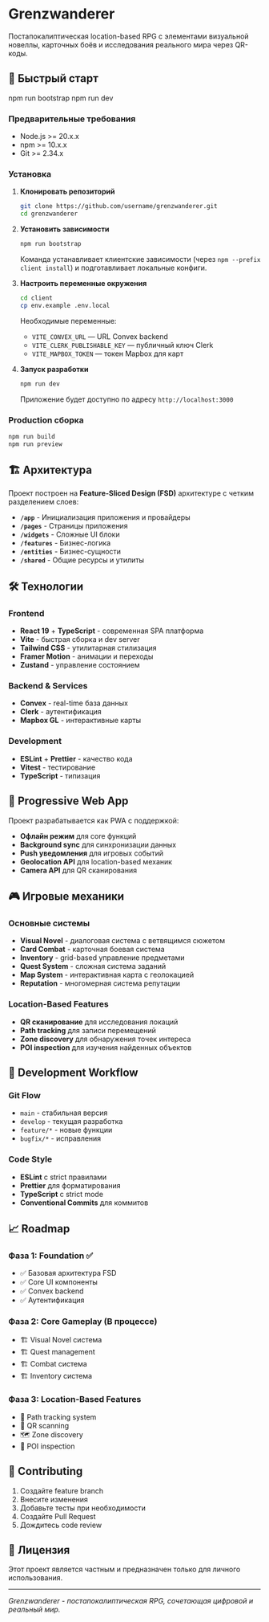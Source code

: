 # Grenzwanderer

Постапокалиптическая location-based RPG с элементами визуальной новеллы, карточных боёв и исследования реального мира через QR-коды.

## 🚀 Быстрый старт

   npm run bootstrap
   npm run dev
### Предварительные требования

- Node.js >= 20.x.x
- npm >= 10.x.x
- Git >= 2.34.x

### Установка

1. **Клонировать репозиторий**
   ```bash
   git clone https://github.com/username/grenzwanderer.git
   cd grenzwanderer
   ```

2. **Установить зависимости**
   ```bash
   npm run bootstrap
   ```
   Команда устанавливает клиентские зависимости (через `npm --prefix client install`) и подготавливает локальные конфиги.

3. **Настроить переменные окружения**

   ```bash
   cd client
   cp env.example .env.local
   ```

   Необходимые переменные:
   - `VITE_CONVEX_URL` — URL Convex backend
   - `VITE_CLERK_PUBLISHABLE_KEY` — публичный ключ Clerk
   - `VITE_MAPBOX_TOKEN` — токен Mapbox для карт

4. **Запуск разработки**

   ```bash
   npm run dev
   ```

   Приложение будет доступно по адресу `http://localhost:3000`

### Production сборка

```bash
npm run build
npm run preview
```

## 🏗️ Архитектура

Проект построен на **Feature-Sliced Design (FSD)** архитектуре с четким разделением слоев:

- **`/app`** - Инициализация приложения и провайдеры
- **`/pages`** - Страницы приложения
- **`/widgets`** - Сложные UI блоки
- **`/features`** - Бизнес-логика
- **`/entities`** - Бизнес-сущности
- **`/shared`** - Общие ресурсы и утилиты

## 🛠️ Технологии

### Frontend
- **React 19** + **TypeScript** - современная SPA платформа
- **Vite** - быстрая сборка и dev server
- **Tailwind CSS** - утилитарная стилизация
- **Framer Motion** - анимации и переходы
- **Zustand** - управление состоянием

### Backend & Services
- **Convex** - real-time база данных
- **Clerk** - аутентификация
- **Mapbox GL** - интерактивные карты

### Development
- **ESLint** + **Prettier** - качество кода
- **Vitest** - тестирование
- **TypeScript** - типизация

## 📱 Progressive Web App

Проект разрабатывается как PWA с поддержкой:
- **Офлайн режим** для core функций
- **Background sync** для синхронизации данных
- **Push уведомления** для игровых событий
- **Geolocation API** для location-based механик
- **Camera API** для QR сканирования

## 🎮 Игровые механики

### Основные системы
- **Visual Novel** - диалоговая система с ветвящимся сюжетом
- **Card Combat** - карточная боевая система
- **Inventory** - grid-based управление предметами
- **Quest System** - сложная система заданий
- **Map System** - интерактивная карта с геолокацией
- **Reputation** - многомерная система репутации

### Location-Based Features
- **QR сканирование** для исследования локаций
- **Path tracking** для записи перемещений
- **Zone discovery** для обнаружения точек интереса
- **POI inspection** для изучения найденных объектов

## 🔄 Development Workflow

### Git Flow
- `main` - стабильная версия
- `develop` - текущая разработка
- `feature/*` - новые функции
- `bugfix/*` - исправления

### Code Style
- **ESLint** с strict правилами
- **Prettier** для форматирования
- **TypeScript** с strict mode
- **Conventional Commits** для коммитов

## 📈 Roadmap

### Фаза 1: Foundation ✅
- ✅ Базовая архитектура FSD
- ✅ Core UI компоненты
- ✅ Convex backend
- ✅ Аутентификация

### Фаза 2: Core Gameplay (В процессе)
- 🏗️ Visual Novel система
- 🏗️ Quest management
- 🏗️ Combat система
- 🏗️ Inventory система

### Фаза 3: Location-Based Features
- 📍 Path tracking system
- 📱 QR scanning
- 🗺️ Zone discovery
- 📍 POI inspection

## 🤝 Contributing

1. Создайте feature branch
2. Внесите изменения
3. Добавьте тесты при необходимости
4. Создайте Pull Request
5. Дождитесь code review

## 📄 Лицензия

Этот проект является частным и предназначен только для личного использования.

---

*Grenzwanderer - постапокалиптическая RPG, сочетающая цифровой и реальный мир.*
